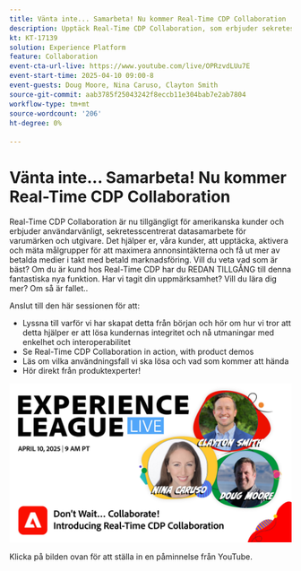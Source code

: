 ```yaml
---
title: Vänta inte... Samarbeta! Nu kommer Real-Time CDP Collaboration
description: Upptäck Real-Time CDP Collaboration, som erbjuder sekretesscentrerade datalösningar för varumärken och utgivare för att förbättra målgruppsaktiveringen, maximera annonsintäkterna och effektivisera arbetet med betalda medier - komplett med produktdemonstrationer, expertinsikter och kommande användningsfall.
kt: KT-17139
solution: Experience Platform
feature: Collaboration
event-cta-url-live: https://www.youtube.com/live/OPRzvdLUu7E
event-start-time: 2025-04-10 09:00-8
event-guests: Doug Moore, Nina Caruso, Clayton Smith
source-git-commit: aab3785f25043242f8eccb11e304bab7e2ab7804
workflow-type: tm+mt
source-wordcount: '206'
ht-degree: 0%

---
```


# Vänta inte... Samarbeta! Nu kommer Real-Time CDP Collaboration

Real-Time CDP Collaboration är nu tillgängligt för amerikanska kunder och erbjuder användarvänligt, sekretesscentrerat datasamarbete för varumärken och utgivare. Det hjälper er, våra kunder, att upptäcka, aktivera och mäta målgrupper för att maximera annonsintäkterna och få ut mer av betalda medier i takt med betald marknadsföring. Vill du veta vad som är bäst? Om du är kund hos Real-Time CDP har du REDAN TILLGÅNG till denna fantastiska nya funktion. Har vi tagit din uppmärksamhet? Vill du lära dig mer? Om så är fallet..

Anslut till den här sessionen för att:

* Lyssna till varför vi har skapat detta från början och hör om hur vi tror att detta hjälper er att lösa kundernas integritet och nå utmaningar med enkelhet och interoperabilitet
* Se Real-Time CDP Collaboration in action, with product demos
* Läs om vilka användningsfall vi ska lösa och vad som kommer att hända
* Hör direkt från produktexperter!

[![ExL LIVE 10 april 2025](assets/WebBanner_Apr10_2025.jpg)](https://www.youtube.com/live/OPRzvdLUu7E)

Klicka på bilden ovan för att ställa in en påminnelse från YouTube.
